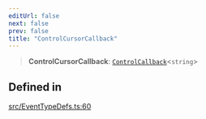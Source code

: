 ```yaml
---
editUrl: false
next: false
prev: false
title: "ControlCursorCallback"
---
```


> **ControlCursorCallback**: [`ControlCallback`](/api/type-aliases/controlcallback/)\<`string`\>

## Defined in

[src/EventTypeDefs.ts:60](https://github.com/fabricjs/fabric.js/blob/a0b4adf41e0a1fd81824114cedd4c32bfb8cac25/src/EventTypeDefs.ts#L60)
